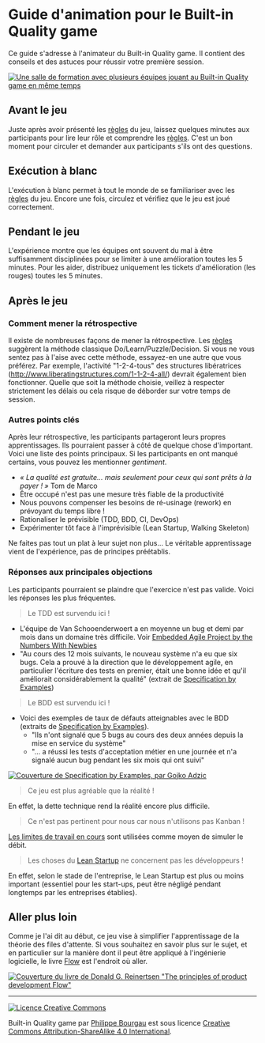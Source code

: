 # Guide d'animation pour le Built-in Quality game

Ce guide s'adresse à l'animateur du Built-in Quality game. Il contient des conseils et des astuces pour réussir votre première session.

[![Une salle de formation avec plusieurs équipes jouant au Built-in Quality game en même temps](photos/full-room-small.jpg)](photos/full-room.jpg)

## Avant le jeu

Juste après avoir présenté les [règles](Rules_FR.md) du jeu, laissez quelques minutes aux participants pour lire leur rôle et comprendre les [règles](Rules_FR.md). C'est un bon moment pour circuler et demander aux participants s'ils ont des questions.

## Exécution à blanc

L'exécution à blanc permet à tout le monde de se familiariser avec les [règles](Rules_FR.md) du jeu. Encore une fois, circulez et vérifiez que le jeu est joué correctement.

## Pendant le jeu

L'expérience montre que les équipes ont souvent du mal à être suffisamment disciplinées pour se limiter à une amélioration toutes les 5 minutes. Pour les aider, distribuez uniquement les tickets d'amélioration (les rouges) toutes les 5 minutes.

## Après le jeu

### Comment mener la rétrospective

Il existe de nombreuses façons de mener la rétrospective. Les [règles](Rules_FR.md) suggèrent la méthode classique Do/Learn/Puzzle/Decision. Si vous ne vous sentez pas à l'aise avec cette méthode, essayez-en une autre que vous préférez. Par exemple, l'activité "1-2-4-tous" des structures libératrices (http://www.liberatingstructures.com/1-1-2-4-all/) devrait également bien fonctionner. Quelle que soit la méthode choisie, veillez à respecter strictement les délais ou cela risque de déborder sur votre temps de session.

### Autres points clés

Après leur rétrospective, les participants partageront leurs propres apprentissages. Ils pourraient passer à côté de quelque chose d'important. Voici une liste des points principaux. Si les participants en ont manqué certains, vous pouvez les mentionner *gentiment*.

* *« La qualité est gratuite... mais seulement pour ceux qui sont prêts à la payer ! »* Tom de Marco​
* Être occupé n'est pas une mesure très fiable de la productivité​
* Nous pouvons compenser les besoins de ré-usinage (rework) en prévoyant du temps libre !​
* Rationaliser le prévisible (TDD, BDD, CI, DevOps)​
* Expérimenter tôt face à l'imprévisible (Lean Startup, Walking Skeleton)​

Ne faites pas tout un plat à leur sujet non plus... Le véritable apprentissage vient de l'expérience, pas de principes préétablis.

### Réponses aux principales objections

Les participants pourraient se plaindre que l'exercice n'est pas valide. Voici les réponses les plus fréquentes.

> Le TDD est survendu ici !

* L'équipe de Van Schooenderwoert a en moyenne un bug et demi par mois dans un domaine très difficile. Voir [Embedded Agile Project by the Numbers With Newbies](http://leanagilepartners.com/library/Vanschooenderwoert-EmbeddedNumbers.pdf)
* "Au cours des 12 mois suivants, le nouveau système n'a eu que six bugs. Cela a prouvé à la direction que le développement agile, en particulier l'écriture des tests en premier, était une bonne idée et qu'il améliorait considérablement la qualité" (extrait de [Specification by Examples](https://www.amazon.com/Specification-Example-Successful-Deliver-Software/dp/1617290084))

> Le BDD est survendu ici !

* Voici des exemples de taux de défauts atteignables avec le BDD (extraits de [Specification by Examples](https://www.amazon.com/Specification-Example-Successful-Deliver-Software/dp/1617290084)).
   * "Ils n'ont signalé que 5 bugs au cours des deux années depuis la mise en service du système"
   * "... a réussi les tests d'acceptation métier en une journée et n'a signalé aucun bug pendant les six mois qui ont suivi"

[![Couverture de Specification by Examples, par Gojko Adzic](https://images-na.ssl-images-amazon.com/images/I/51aeT03KEdL._SX403_BO1,204,203,200_.jpg)](https://www.amazon.com/Specification-Example-Successful-Deliver-Software/dp/1617290084)

> Ce jeu est plus agréable que la réalité !

En effet, la dette technique rend la réalité encore plus difficile.

> Ce n'est pas pertinent pour nous car nous n'utilisons pas Kanban !

[Les limites de travail en cours](https://searchsoftwarequality.techtarget.com/definition/WIP-limit) sont utilisées comme moyen de simuler le débit.

> Les choses du [Lean Startup](http://theleanstartup.com/) ne concernent pas les développeurs !

En effet, selon le stade de l'entreprise, le Lean Startup est plus ou moins important (essentiel pour les start-ups, peut être négligé pendant longtemps par les entreprises établies).

## Aller plus loin

Comme je l'ai dit au début, ce jeu vise à simplifier l'apprentissage de la théorie des files d'attente. Si vous souhaitez en savoir plus sur le sujet, et en particulier sur la manière dont il peut être appliqué à l'ingénierie logicielle, le livre [Flow](https://www.amazon.com/Principles-Product-Development-Flow-Generation/dp/1935401009/ref=sr_1_1?ie=UTF8&qid=1548951433&sr=8-1&keywords=reinertsen+flow) est l'endroit où aller.

[![Couverture du livre de Donald G. Reinertsen "The principles of product development Flow"](https://images-na.ssl-images-amazon.com/images/I/51PdVCFcp3L.jpg)](https://www.amazon.com/Principles-Product-Development-Flow-Generation/dp/1935401009/ref=sr_1_1?ie=UTF8&qid=1548951433&sr=8-1&keywords=reinertsen+flow)


---
[![Licence Creative Commons](https://i.creativecommons.org/l/by-sa/4.0/88x31.png)](http://creativecommons.org/licenses/by-sa/4.0/)

Built-in Quality game par <a xmlns:cc="http://creativecommons.org/ns#" href="http://philou.github.io/built-in-quality-game/" property="cc:attributionName" rel="cc:attributionURL">Philippe Bourgau</a> est sous licence [Creative Commons Attribution-ShareAlike 4.0 International](http://creativecommons.org/licenses/by-sa/4.0/).
